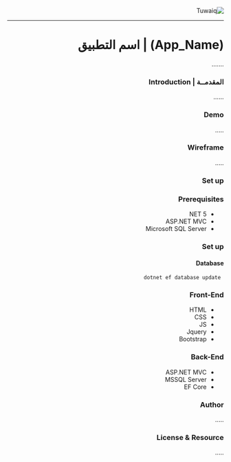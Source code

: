 <div dir="rtl" align="right" >

![Tuwaiq](https://ibb.co/Yf6hgkP)

----

# (App_Name) | اسم التطبيق
  .......
### المقدمــة | Introduction 
 ......
### Demo  
 .....
### Wireframe  
 .....   
### Set up  
### Prerequisites
- NET 5 
- ASP.NET MVC
- Microsoft SQL Server 
### Set up  
 #### Database
 ``` dotnet ef database update```
### Front-End  
 - HTML
 - CSS
 - JS
 - Jquery
 - Bootstrap 
### Back-End 
 - ASP.NET MVC
 - MSSQL Server
 - EF Core


### Author
 ..... 
### License & Resource
 .....
  
</div>
